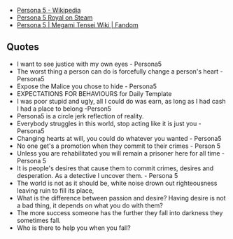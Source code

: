 * [Persona 5 - Wikipedia](https://en.wikipedia.org/wiki/Persona_5)
* [Persona 5 Royal on Steam](https://store.steampowered.com/agecheck/app/1687950/)
* [Persona 5 | Megami Tensei Wiki | Fandom](https://megamitensei.fandom.com/wiki/Persona_5)

## Quotes

* I want to see justice with my own eyes - Persona5
* The worst thing a person can do is forcefully change a person's heart - Persona5
* Expose the Malice you chose to hide - Persona5
* EXPECTATIONS FOR BEHAVIOURS for Daily Template
* I was poor stupid and ugly, all I could do was earn, as long as I had cash I had a place to belong -Person5
* Persona5 is a circle jerk reflection of reality. 
* Everybody struggles in this world, stop acting like it is just you - Persona5
* Changing hearts at will, you could do whatever you wanted - Persona5
* No one get's a promotion when they commit to their crimes - Person 5
* Unless you are rehabilitated you will remain a prisoner here for all time - Persona 5
* It is people's desires that cause them to commit crimes, desires and desperation. As a detective I uncover them. - Persona 5
* The world is not as it should be, white noise drown out righteousness leaving ruin to fill its place, 
* What is the difference between passion and desire? Having desire is not a bad thing, it depends on what you do with them?
* The more success someone has the further they fall into darkness they sometimes fall.
* Who is there to help you when you fall?